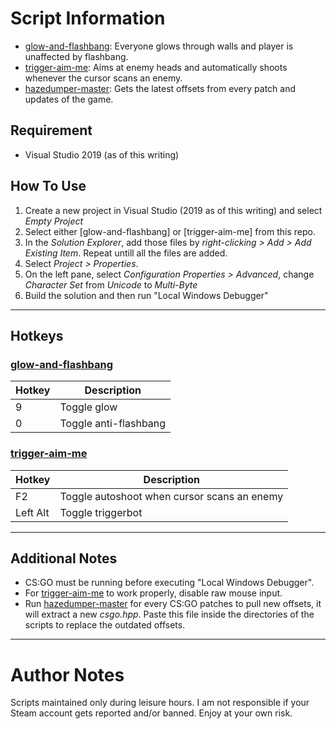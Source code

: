 # Script Information
* [glow-and-flashbang](glow-and-flashbang): Everyone glows through walls and player is unaffected by flashbang.
* [trigger-aim-me](trigger-aim-me): Aims at enemy heads and automatically shoots whenever the cursor scans an enemy.
* [hazedumper-master](hazedumper-master): Gets the latest offsets from every patch and updates of the game.

## Requirement
* Visual Studio 2019 (as of this writing)

## How To Use
1. Create a new project in Visual Studio (2019 as of this writing) and select *Empty Project*
2. Select either [glow-and-flashbang] or [trigger-aim-me] from this repo.
3. In the *Solution Explorer*, add those files by *right-clicking > Add > Add Existing Item*. Repeat untill all the files are added.
4. Select *Project > Properties*.
5. On the left pane, select *Configuration Properties > Advanced*, change *Character Set* from *Unicode* to *Multi-Byte*
6. Build the solution and then run "Local Windows Debugger"

---
## Hotkeys
### [glow-and-flashbang](glow-and-flashbang)
| Hotkey        | Description           |
| ------------- | --------------------- |
| 9             | Toggle glow           |
| 0             | Toggle anti-flashbang |

### [trigger-aim-me](trigger-aim-me)
| Hotkey        | Description                                 |
| ------------- | ------------------------------------------- |
| F2            | Toggle autoshoot when cursor scans an enemy |
| Left Alt      | Toggle triggerbot                           |

---
## Additional Notes
* CS:GO must be running before executing "Local Windows Debugger".
* For [trigger-aim-me](trigger-aim-me) to work properly, disable raw mouse input.
* Run [hazedumper-master](hazedumper-master) for every CS:GO patches to pull new offsets, it will extract a new *csgo.hpp*. Paste this file inside the directories of the scripts to replace the outdated offsets.

---
# Author Notes
Scripts maintained only during leisure hours. I am not responsible if your Steam account gets reported and/or banned. Enjoy at your own risk.
